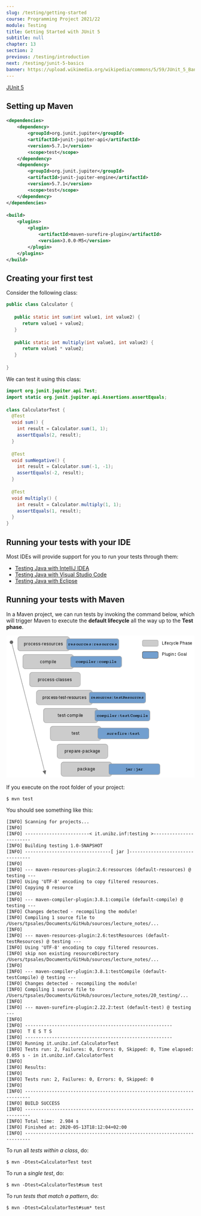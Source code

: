 ```yaml
---
slug: /testing/getting-started
course: Programming Project 2021/22
module: Testing
title: Getting Started with JUnit 5
subtitle: null
chapter: 13
section: 2
previous: /testing/introduction
next: /testing/junit-5-basics
banner: https://upload.wikimedia.org/wikipedia/commons/5/59/JUnit_5_Banner.png
---
```

 
[JUnit 5](https://junit.org/junit5/)


## Setting up Maven

```xml
<dependencies>
    <dependency>
        <groupId>org.junit.jupiter</groupId>
        <artifactId>junit-jupiter-api</artifactId>
        <version>5.7.1</version>
        <scope>test</scope>
    </dependency>
    <dependency>
        <groupId>org.junit.jupiter</groupId>
        <artifactId>junit-jupiter-engine</artifactId>
        <version>5.7.1</version>
        <scope>test</scope>
    </dependency>
</dependencies>

<build>
    <plugins>
        <plugin>
            <artifactId>maven-surefire-plugin</artifactId>
            <version>3.0.0-M5</version>
        </plugin>
    </plugins>
</build>
```

## Creating your first test

Consider the following class:

```java
public class Calculator {

   public static int sum(int value1, int value2) {
      return value1 + value2;
   }

   public static int multiply(int value1, int value2) {
      return value1 * value2;
   }

}
```

We can test it using this class:

```java
import org.junit.jupiter.api.Test;
import static org.junit.jupiter.api.Assertions.assertEquals;

class CalculatorTest {
  @Test
  void sum() {
    int result = Calculator.sum(1, 1);
    assertEquals(2, result);
  }

  @Test
  void sumNegative() {
    int result = Calculator.sum(-1, -1);
    assertEquals(-2, result);
  }

  @Test
  void multiply() {
    int result = Calculator.multiply(1, 1);
    assertEquals(1, result);
  }
}
```

## Running your tests with your IDE

Most IDEs will provide support for you to run your tests through them:
- [Testing Java with IntelliJ IDEA](https://www.jetbrains.com/help/idea/tests-in-ide.html)
- [Testing Java with Visual Studio Code](https://code.visualstudio.com/docs/java/java-testing)
- [Testing Java with Eclipse](https://wiki.eclipse.org/Eclipse/Testing)

## Running your tests with Maven

In a Maven project, we can run tests by invoking the command below, which will trigger Maven to execute the **default lifecycle** all the way up to the **Test phase**.
  
![](../../figures/mvn-plugins-package-goals.png)

If you execute on the root folder of your project:

```output
$ mvn test
```

You should see something like this: 

```output
[INFO] Scanning for projects...
[INFO] 
[INFO] ------------------------< it.unibz.inf:testing >------------------------
[INFO] Building testing 1.0-SNAPSHOT
[INFO] --------------------------------[ jar ]---------------------------------
[INFO] 
[INFO] --- maven-resources-plugin:2.6:resources (default-resources) @ testing ---
[INFO] Using 'UTF-8' encoding to copy filtered resources.
[INFO] Copying 0 resource
[INFO] 
[INFO] --- maven-compiler-plugin:3.8.1:compile (default-compile) @ testing ---
[INFO] Changes detected - recompiling the module!
[INFO] Compiling 1 source file to /Users/tpsales/Documents/GitHub/sources/lecture_notes/...
[INFO] 
[INFO] --- maven-resources-plugin:2.6:testResources (default-testResources) @ testing ---
[INFO] Using 'UTF-8' encoding to copy filtered resources.
[INFO] skip non existing resourceDirectory /Users/tpsales/Documents/GitHub/sources/lecture_notes/...
[INFO] 
[INFO] --- maven-compiler-plugin:3.8.1:testCompile (default-testCompile) @ testing ---
[INFO] Changes detected - recompiling the module!
[INFO] Compiling 1 source file to /Users/tpsales/Documents/GitHub/sources/lecture_notes/20_testing/...
[INFO]
[INFO] --- maven-surefire-plugin:2.22.2:test (default-test) @ testing ---
[INFO] 
[INFO] -------------------------------------------------------
[INFO]  T E S T S
[INFO] -------------------------------------------------------
[INFO] Running it.unibz.inf.CalculatorTest
[INFO] Tests run: 2, Failures: 0, Errors: 0, Skipped: 0, Time elapsed: 0.055 s - in it.unibz.inf.CalculatorTest
[INFO] 
[INFO] Results:
[INFO] 
[INFO] Tests run: 2, Failures: 0, Errors: 0, Skipped: 0
[INFO] 
[INFO] ------------------------------------------------------------------------
[INFO] BUILD SUCCESS
[INFO] ------------------------------------------------------------------------
[INFO] Total time:  2.984 s
[INFO] Finished at: 2020-05-13T18:12:04+02:00
[INFO] ------------------------------------------------------------------------
```

To run all *tests within a class*, do:

```output
$ mvn -Dtest=CalculatorTest test
```

To run a *single test*, do:

```output
$ mvn -Dtest=CalculatorTest#sum test
```

To run *tests that match a pattern*, do:

```output
$ mvn -Dtest=CalculatorTest#sum* test
```



